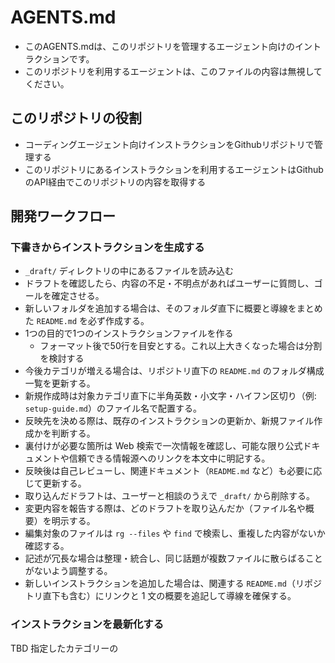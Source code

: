 # AGENTS.md

- このAGENTS.mdは、このリポジトリを管理するエージェント向けのイントラクションです。
- このリポジトリを利用するエージェントは、このファイルの内容は無視してください。

## このリポジトリの役割
- コーディングエージェント向けインストラクションをGithubリポジトリで管理する
- このリポジトリにあるインストラクションを利用するエージェントはGithubのAPI経由でこのリポジトリの内容を取得する

## 開発ワークフロー

### 下書きからインストラクションを生成する

- `_draft/` ディレクトリの中にあるファイルを読み込む
- ドラフトを確認したら、内容の不足・不明点があればユーザーに質問し、ゴールを確定させる。
- 新しいフォルダを追加する場合は、そのフォルダ直下に概要と導線をまとめた `README.md` を必ず作成する。
- 1つの目的で1つのインストラクションファイルを作る
  - フォーマット後で50行を目安とする。これ以上大きくなった場合は分割を検討する
- 今後カテゴリが増える場合は、リポジトリ直下の `README.md` のフォルダ構成一覧を更新する。
- 新規作成時は対象カテゴリ直下に半角英数・小文字・ハイフン区切り（例: `setup-guide.md`）のファイル名で配置する。
- 反映先を決める際は、既存のインストラクションの更新か、新規ファイル作成かを判断する。
- 裏付けが必要な箇所は Web 検索で一次情報を確認し、可能な限り公式ドキュメントや信頼できる情報源へのリンクを本文中に明記する。
- 反映後は自己レビューし、関連ドキュメント（`README.md` など）も必要に応じて更新する。
- 取り込んだドラフトは、ユーザーと相談のうえで `_draft/` から削除する。
- 変更内容を報告する際は、どのドラフトを取り込んだか（ファイル名や概要）を明示する。
- 編集対象のファイルは `rg --files` や `find` で検索し、重複した内容がないか確認する。
- 記述が冗長な場合は整理・統合し、同じ話題が複数ファイルに散らばることがないよう調整する。
- 新しいインストラクションを追加した場合は、関連する `README.md`（リポジトリ直下も含む）にリンクと 1 文の概要を追記して導線を確保する。

### インストラクションを最新化する

TBD
指定したカテゴリーの

